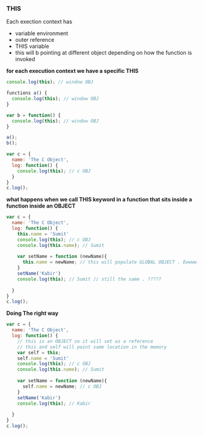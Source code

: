 ### THIS
Each exection context has
+ variable environment
+ outer reference
+ THIS variable
+ this will b pointing at different object depending on how the function is invoked

**for each execution context we have a specific THIS**

```js
console.log(this); // window OBJ

functions a() {
  console.log(this); // window OBJ
}

var b = function() {
  console.log(this); // window OBJ
}

a();
b();

var c = {
  name: 'The C Object',
  log: function() {
    console.log(this); // c OBJ
  }
}
c.log();
```
**what happens when we call THIS keyword in a function that sits inside a function inside an OBJECT**
```js
var c = {
  name: 'The C Object',
  log: function() {
  	this.name = 'Sumit'
    console.log(this); // c OBJ
    console.log(this.name); // Sumit
    
    var setName = function (newName){
      this.name = newName; // this will populate GLOBAL OBJECT . Ewwww!
    }
    setName('Kabir') 
    console.log(this); // Sumit // still the same . ????? 
    
  }
}
c.log();
```

**Doing The right way**
```js
var c = {
  name: 'The C Object',
  log: function() {
	// this is an OBJECT so it will set as a reference
    // this and self will point same location in the memory
  	var self = this; 
  	self.name = 'Sumit'
    console.log(this); // c OBJ
    console.log(this.name); // Sumit
    
    var setName = function (newName){
      self.name = newName; // c OBJ
    }
    setName('Kabir') 
    console.log(this); // Kabir 
    
  }
}
c.log();
```
